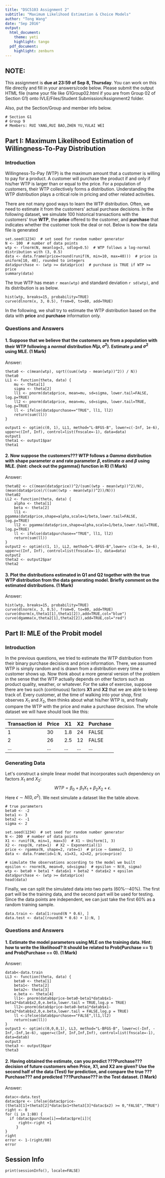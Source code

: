 ```yaml
---
title: "DSC5103 Assignment 2"
subtitle: "Maximum Likelihood Estimation & Choice Models"
author: "Tong Wang"
date: "Sep 2016"
output:
  html_document:
    theme: yeti
    highlight: tango
  pdf_document:
    highlight: zenburn
---
```

<!--
comments must be put in an HTML comment form
-->

## NOTE:
This assignment is **due at 23:59 of Sep 8, Thursday**. You can work on this file directly and fill in your answers/code below. Please submit the output HTML file (name your file like G1Group02.html if you are from Group 02 of Section G1) onto IVLE/Files/Student Submission/Assignment2 folder.

Also, put the Section/Group and member info below.
```{r}
# Section G1
# Group 9
# Members: RUI YANG,RUI BAO,ZHEN YU,YULAI WEI
```


## Part I: Maximum Likelihood Estimation of Willingness-To-Pay Distribution
### Introduction
Willingness-To-Pay (WTP) is the maximum amount that a customer is willing to pay for a product. A customer will purchase the product if and only if his/her WTP is larger than or equal to the price. For a population of customers, their WTP collectively forms a distribution. Understanding the WTP distribution plays a critical role in pricing and other related activities.

There are not many good ways to learn the WTP distribution. Often, we need to estimate it from the customers' actual purchase decisions. In the following dataset, we simulate 100 historical transactions with the customers' true **WTP**, the **price** offered to the customer, and **purchase** that indicates whether the customer took the deal or not. Below is how the data file is generated

```{r}
set.seed(1234)  # set seed for random number generator
N <- 100  # number of data points
wtp <- rlnorm(N, meanlog=3, sdlog=0.5)  # WTP follows a log-normal distribution with (3, 0.5)
data <- data.frame(price=round(runif(N, min=10, max=40)))  # price is uniform[10, 40], rounded to integers
data$purchase <- (wtp >= data$price)  # purchase is TRUE if WTP >= price
summary(data)
```

The true WTP has mean `r mean(wtp)` and standard deviation `r sd(wtp)`, and its distribution is as below.
```{r}
hist(wtp, breaks=15, probability=TRUE)
curve(dlnorm(x, 3, 0.5), from=0, to=80, add=TRUE)
```

In the following, we shall try to estimate the WTP distribution based on the data with **price** and **purchase** information only.

### Questions and Answers

#### 1. Suppose that we believe that the customers are from a population with their WTP following a *normal* distribution $N(\mu, \sigma^2)$. Estimate $\mu$ and $\sigma^2$ using MLE. (1 Mark)

Answer: 

```{r}
theta0 <- c(mean(wtp), sqrt((sum((wtp - mean(wtp))^2)) / N))
theta0
LL1 <- function(theta, data) {
    mu <- theta[1]
    sigma <- theta[2]
    ll1 <- pnorm(data$price, mean=mu, sd=sigma, lower.tail=FALSE, log.p=TRUE)
    ll2 <- pnorm(data$price, mean=mu, sd=sigma, lower.tail=TRUE, log.p=TRUE)
    ll <- ifelse(data$purchase=="TRUE", ll1, ll2)
    return(sum(ll))
}

output1 <- optim(c(0, 1), LL1, method="L-BFGS-B", lower=c(-Inf, 1e-6), upper=c(Inf, Inf), control=list(fnscale=-1), data=data)
output1 
theta1 <- output1$par
theta1

```



#### 2. Now suppose the customers??? WTP follows a *Gamma* distribution with shape parameter $\alpha$ and rate parameter $\beta$, estimate $\alpha$ and $\beta$ using MLE. (hint: check out the pgamma() function in R) (1 Mark)

Answer: 

```{r}
theta02 <- c((mean(data$price))^2/(sum((wtp - mean(wtp))^2)/N),(mean(data$price)/((sum((wtp - mean(wtp))^2))/N)))
theta02
LL2 <- function(theta, data) {
    alpha <- theta[1]
    beta <- theta[2]
    ll1 <- pgamma(data$price,shape=alpha,scale=1/beta,lower.tail=FALSE, log.p=TRUE)
    ll2 <- pgamma(data$price,shape=alpha,scale=1/beta,lower.tail=TRUE, log.p=TRUE)
    ll <- ifelse(data$purchase=="TRUE", ll1, ll2)
    return(sum(ll))
}
output2 <- optim(c(1, 1), LL2, method="L-BFGS-B",lower= c(1e-6, 1e-6), upper=c(Inf, Inf), control=list(fnscale=-1), data=data)
output2
theta2 <- output2$par
theta2

```



#### 3. Plot the distributions estimated in Q1 and Q2 together with the true WTP distribution from the data generating model. Briefly comment on the estimated distributions. (1 Mark)

Answer: 

```{r}
hist(wtp, breaks=15, probability=TRUE)
curve(dlnorm(x, 3, 0.5), from=0, to=80, add=TRUE)
curve(dnorm(x,theta1[1],theta1[2]),add=TRUE,col="blue")
curve(dgamma(x,theta2[1],theta2[2]),add=TRUE,col="red")

```



## Part II: MLE of the Probit model
### Introduction
In the previous questions, we tried to estimate the WTP distribution from their binary purchase decisions and price information. There, we assumed WTP is simply random and is drawn from a distribution every time a customer shows up. Now think about a more general version of the problem in the sense that the WTP actually depends on other factors such as product quality, weather, or whatever. For the sake of exercise, suppose there are two such (continuous) factors **X1** and **X2** that we are able to keep track of. Every customer, at the time of walking into your shop, first observes $X_1$ and $X_2$, then thinks about what his/her WTP is, and finally compare the WTP with the price and make a purchase decision. The whole dataset we will have should look like this:

| Transaction id | Price | X1 | X2 | Purchase |
|---|---|---|---|---|
| 1 | 30 | 1.8 | 24 | FALSE |
| 2 | 26 | 2.5 | 12 | FALSE |
| ... | ... | ... | ... | ... |

### Generating Data
Let's construct a simple linear model that incorporates such dependency on factors $X_1$ and $X_2$:
$$WTP = \beta_0 + \beta_1 X_1 + \beta_2 X_2 + \epsilon.$$ 
Here $\epsilon \sim N(0, \sigma^2)$. We next simulate a dataset like the table above.

```{r}
# true parameters
beta0 <- -2
beta1 <- 3
beta2 <- -1
sigma <- 2

set.seed(1234)  # set seed for random number generator
N <- 200  # number of data points
X1 <- runif(N, min=1, max=3)  # X1 ~ Uniform(1, 3)
X2 <- rexp(N, rate=1)  # X2 ~ Exponential(1)
price <- rgamma(N, shape=2, rate=1)  # price ~ Gamma(2, 1)
data <- data.frame(id=1:N, x1=X1, x2=X2, price=price)

# simulate the observations according to the model we built
epsilon <- rnorm(N, mean=0, sd=sigma)  # epsilon ~ N(0, sigma)
wtp <- beta0 + beta1 * data$x1 + beta2 * data$x2 + epsilon
data$purchase <- (wtp >= data$price)
head(data)
```

Finally, we can split the simulated data into two parts (60%--40%). The first part will be the training data, and the second part will be used for testing. Since the data points are independent, we can just take the first 60% as a random training sample.
```{r}
data.train <- data[1:round(N * 0.6), ]
data.test <- data[(round(N * 0.6) + 1):N, ]
```

### Questions and Answers

#### 1. Estimate the model parameters using MLE on the training data. Hint: how to write the likelihood? It should be related to Prob(Purchase == 1) and Prob(Purchase == 0). (1 Mark)

Answer: 

```{r}
datab<-data.train
LL3 <- function(theta, data) {
    beta0 <- theta[1]
    beta1<- theta[2]
    beta2<- theta[3]
    e.beta <- theta[4]
    ll1<- pnorm(datab$price-beta0-beta1*datab$x1-beta2*datab$x2,0,e.beta,lower.tail = TRUE,log.p = TRUE)
    ll2<-pnorm(datab$price-beta0-beta1*datab$x1-beta2*datab$x2,0,e.beta,lower.tail = FALSE,log.p = TRUE)
    ll <-ifelse(datab$purchase=="FALSE",ll1,ll2)
    return(sum(ll))
}
output3 <- optim(c(0,0,0,1), LL3, method="L-BFGS-B", lower=c(-Inf, -Inf,-Inf,1e-6), upper=c(Inf, Inf,Inf,Inf), control=list(fnscale=-1), data=datab)
output3 
theta3 <- output3$par
theta3
```


#### 2. Having obtained the estimate, can you predict ???Purchase??? decision of future customers when Price, X1, and X2 are given? Use the second half of the data (Test) for prediction, and compare the true ???Purchase??? and predicted ???Purchase??? in the Test dataset. (1 Mark)

Answer: 

```{r}
datac<-data.test
datac$pre <- ifelse(datac$price-(theta3[1]+theta3[2]*datac$x1+theta3[3]*datac$x2) >= 0,"FALSE","TRUE")
right <- 0
for (i in 1:80) {
  if (datac$purchase[i]==datac$pre[i]){
      right<-right +1 
     }
}
right
error <- 1-(right/80)
error
```




## Session Info

```{r session-info}
print(sessionInfo(), locale=FALSE)
```
